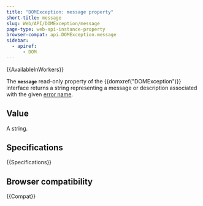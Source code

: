 ```yaml
---
title: "DOMException: message property"
short-title: message
slug: Web/API/DOMException/message
page-type: web-api-instance-property
browser-compat: api.DOMException.message
sidebar:
  - apiref:
      - DOM
---
```


{{AvailableInWorkers}}

The **`message`** read-only property of the
{{domxref("DOMException")}} interface returns a string representing
a message or description associated with the given [error name](/en-US/docs/Web/API/DOMException#error_names).

## Value

A string.

## Specifications

{{Specifications}}

## Browser compatibility

{{Compat}}
